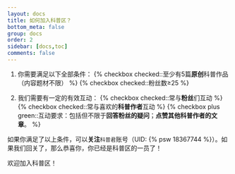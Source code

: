 ```yaml
---
layout: docs
title: 如何加入科普区？
bottom_meta: false
group: docs
order: 2
sidebar: [docs,toc]
comments: false
---
```

1. 你需要满足以下全部条件：
  {% checkbox checked::至少有5篇**原创**科普作品（内容题材不限） %}
  {% checkbox checked::粉丝数≥25 %}

2. 我们需要有一定的有效互动：
   {% checkbox checked::常与**粉丝**们互动 %}
   {% checkbox checked::常与喜欢的**科普作者**互动 %}
   {% checkbox plus green::互动要求：包括但不限于**回答粉丝的疑问**；**点赞其他科普作者的文章**。 %}

如果你满足了以上条件，可以**关注**`科普君`账号（UID: {% psw 18367744 %}）。如果我们回关了，那么恭喜你，你已经是科普区的一员了！

欢迎加入科普区！